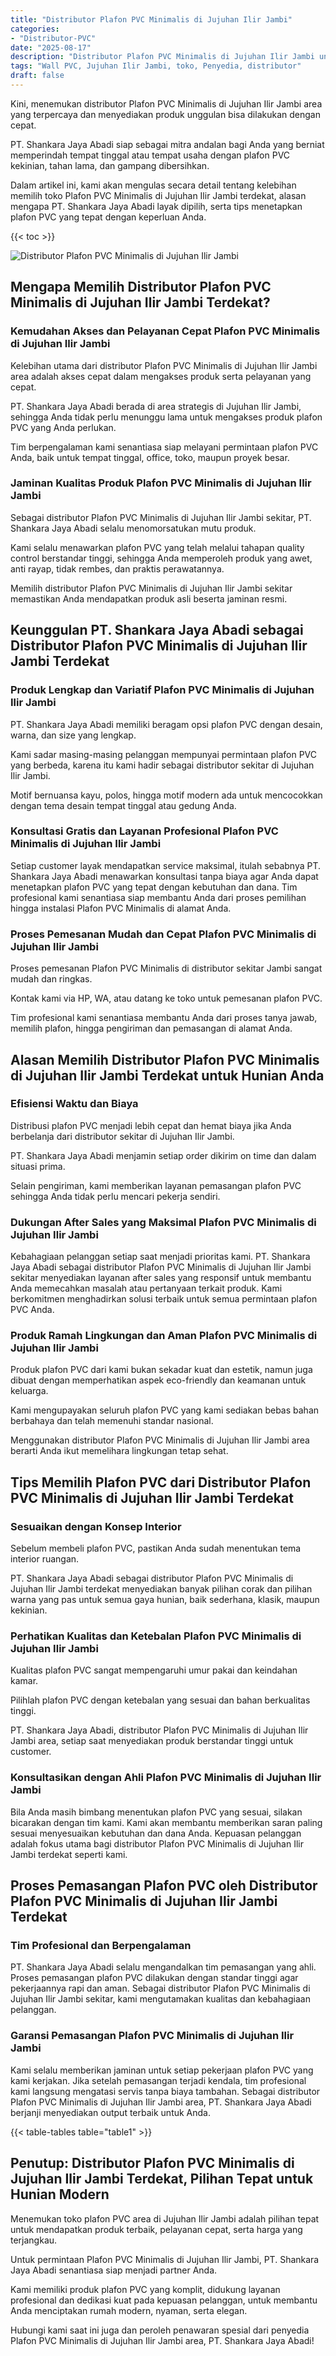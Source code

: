 ```yaml
---
title: "Distributor Plafon PVC Minimalis di Jujuhan Ilir Jambi"
categories: 
- "Distributor-PVC"
date: "2025-08-17"
description: "Distributor Plafon PVC Minimalis di Jujuhan Ilir Jambi untuk tempat tinggal, kantor, dan toko. Panel unggulan, variasi motif, pilihan warna elegan, dengan servis instalasi dikerjakan oleh tim profesional dan kepastian resmi!|Layanan penyediaan Plafon PVC Minimalis di Jujuhan Ilir Jambi untuk keperluan rumah, kantor, maupun toko, beserta produk berkualitas dan penempatan oleh tenaga ahli ahli serta garansi resmi.|Solusi Plafon PVC Minimalis di Jujuhan Ilir Jambi yang terbukti untuk hunian, kantor, dan ritel, dengan panel unggulan dan pemasangan dikerjakan oleh teknisi berpengalaman serta jaminan resmi.|Distribusi Plafon PVC Minimalis di Jujuhan Ilir Jambi untuk rumah, office, serta gerai, beserta material berkualitas dan penempatan dikerjakan oleh tim ahli, lengkap dengan jaminan resmi.}"
tags: "Wall PVC, Jujuhan Ilir Jambi, toko, Penyedia, distributor"
draft: false
---
```


Kini, menemukan distributor Plafon PVC Minimalis di Jujuhan Ilir Jambi area yang terpercaya dan menyediakan produk unggulan bisa dilakukan dengan cepat.

PT. Shankara Jaya Abadi siap sebagai mitra andalan bagi Anda yang berniat memperindah tempat tinggal atau tempat usaha dengan plafon PVC kekinian, tahan lama, dan gampang dibersihkan.

Dalam artikel ini, kami akan mengulas secara detail tentang kelebihan memilih toko Plafon PVC Minimalis di Jujuhan Ilir Jambi terdekat, alasan mengapa PT. Shankara Jaya Abadi layak dipilih, serta tips menetapkan plafon PVC yang tepat dengan keperluan Anda.

{{< toc >}}

![Distributor Plafon PVC Minimalis di Jujuhan Ilir Jambi](/images/Distributor-PVC/Distributor-Plafon-PVC-Minimalis-di-Jujuhan-Ilir-Jambi.png)


## Mengapa Memilih Distributor Plafon PVC Minimalis di Jujuhan Ilir Jambi Terdekat?

### Kemudahan Akses dan Pelayanan Cepat Plafon PVC Minimalis di Jujuhan Ilir Jambi

Kelebihan utama dari distributor Plafon PVC Minimalis di Jujuhan Ilir Jambi area adalah akses cepat dalam mengakses produk serta pelayanan yang cepat.

PT. Shankara Jaya Abadi berada di area strategis di Jujuhan Ilir Jambi, sehingga Anda tidak perlu menunggu lama untuk mengakses produk plafon PVC yang Anda perlukan.

Tim berpengalaman kami senantiasa siap melayani permintaan plafon PVC Anda, baik untuk tempat tinggal, office, toko, maupun proyek besar.

### Jaminan Kualitas Produk Plafon PVC Minimalis di Jujuhan Ilir Jambi

Sebagai distributor Plafon PVC Minimalis di Jujuhan Ilir Jambi sekitar, PT. Shankara Jaya Abadi selalu menomorsatukan mutu produk.

Kami selalu menawarkan plafon PVC yang telah melalui tahapan quality control berstandar tinggi, sehingga Anda memperoleh produk yang awet, anti rayap, tidak rembes, dan praktis perawatannya.

Memilih distributor Plafon PVC Minimalis di Jujuhan Ilir Jambi sekitar memastikan Anda mendapatkan produk asli beserta jaminan resmi.

## Keunggulan PT. Shankara Jaya Abadi sebagai Distributor Plafon PVC Minimalis di Jujuhan Ilir Jambi Terdekat

### Produk Lengkap dan Variatif Plafon PVC Minimalis di Jujuhan Ilir Jambi

PT. Shankara Jaya Abadi memiliki beragam opsi plafon PVC dengan desain, warna, dan size yang lengkap.

Kami sadar masing-masing pelanggan mempunyai permintaan plafon PVC yang berbeda, karena itu kami hadir sebagai distributor sekitar di Jujuhan Ilir Jambi.

Motif bernuansa kayu, polos, hingga motif modern ada untuk mencocokkan dengan tema desain tempat tinggal atau gedung Anda.

### Konsultasi Gratis dan Layanan Profesional Plafon PVC Minimalis di Jujuhan Ilir Jambi

Setiap customer layak mendapatkan service maksimal, itulah sebabnya PT. Shankara Jaya Abadi menawarkan konsultasi tanpa biaya agar Anda dapat menetapkan plafon PVC yang tepat dengan kebutuhan dan dana. Tim profesional kami senantiasa siap membantu Anda dari proses pemilihan hingga instalasi Plafon PVC Minimalis di alamat Anda.

### Proses Pemesanan Mudah dan Cepat Plafon PVC Minimalis di Jujuhan Ilir Jambi

Proses pemesanan Plafon PVC Minimalis di distributor sekitar Jambi sangat mudah dan ringkas.

Kontak kami via HP, WA, atau datang ke toko untuk pemesanan plafon PVC.

Tim profesional kami senantiasa membantu Anda dari proses tanya jawab, memilih plafon, hingga pengiriman dan pemasangan di alamat Anda.

## Alasan Memilih Distributor Plafon PVC Minimalis di Jujuhan Ilir Jambi Terdekat untuk Hunian Anda

### Efisiensi Waktu dan Biaya

Distribusi plafon PVC menjadi lebih cepat dan hemat biaya jika Anda berbelanja dari distributor sekitar di Jujuhan Ilir Jambi.

PT. Shankara Jaya Abadi menjamin setiap order dikirim on time dan dalam situasi prima.

Selain pengiriman, kami memberikan layanan pemasangan plafon PVC sehingga Anda tidak perlu mencari pekerja sendiri.

### Dukungan After Sales yang Maksimal Plafon PVC Minimalis di Jujuhan Ilir Jambi

Kebahagiaan pelanggan setiap saat menjadi prioritas kami. PT. Shankara Jaya Abadi sebagai distributor Plafon PVC Minimalis di Jujuhan Ilir Jambi sekitar menyediakan layanan after sales yang responsif untuk membantu Anda memecahkan masalah atau pertanyaan terkait produk. Kami berkomitmen menghadirkan solusi terbaik untuk semua permintaan plafon PVC Anda.

### Produk Ramah Lingkungan dan Aman Plafon PVC Minimalis di Jujuhan Ilir Jambi

Produk plafon PVC dari kami bukan sekadar kuat dan estetik, namun juga dibuat dengan memperhatikan aspek eco-friendly dan keamanan untuk keluarga.

Kami mengupayakan seluruh plafon PVC yang kami sediakan bebas bahan berbahaya dan telah memenuhi standar nasional.

Menggunakan distributor Plafon PVC Minimalis di Jujuhan Ilir Jambi area berarti Anda ikut memelihara lingkungan tetap sehat.

## Tips Memilih Plafon PVC dari Distributor Plafon PVC Minimalis di Jujuhan Ilir Jambi Terdekat

### Sesuaikan dengan Konsep Interior

Sebelum membeli plafon PVC, pastikan Anda sudah menentukan tema interior ruangan.

PT. Shankara Jaya Abadi sebagai distributor Plafon PVC Minimalis di Jujuhan Ilir Jambi terdekat menyediakan banyak pilihan corak dan pilihan warna yang pas untuk semua gaya hunian, baik sederhana, klasik, maupun kekinian.

### Perhatikan Kualitas dan Ketebalan Plafon PVC Minimalis di Jujuhan Ilir Jambi

Kualitas plafon PVC sangat mempengaruhi umur pakai dan keindahan kamar.

Pilihlah plafon PVC dengan ketebalan yang sesuai dan bahan berkualitas tinggi.

PT. Shankara Jaya Abadi, distributor Plafon PVC Minimalis di Jujuhan Ilir Jambi area, setiap saat menyediakan produk berstandar tinggi untuk customer.

### Konsultasikan dengan Ahli Plafon PVC Minimalis di Jujuhan Ilir Jambi

Bila Anda masih bimbang menentukan plafon PVC yang sesuai, silakan bicarakan dengan tim kami. Kami akan membantu memberikan saran paling sesuai menyesuaikan kebutuhan dan dana Anda. Kepuasan pelanggan adalah fokus utama bagi distributor Plafon PVC Minimalis di Jujuhan Ilir Jambi terdekat seperti kami.

## Proses Pemasangan Plafon PVC oleh Distributor Plafon PVC Minimalis di Jujuhan Ilir Jambi Terdekat

### Tim Profesional dan Berpengalaman

PT. Shankara Jaya Abadi selalu mengandalkan tim pemasangan yang ahli. Proses pemasangan plafon PVC dilakukan dengan standar tinggi agar pekerjaannya rapi dan aman. Sebagai distributor Plafon PVC Minimalis di Jujuhan Ilir Jambi sekitar, kami mengutamakan kualitas dan kebahagiaan pelanggan.

### Garansi Pemasangan Plafon PVC Minimalis di Jujuhan Ilir Jambi

Kami selalu memberikan jaminan untuk setiap pekerjaan plafon PVC yang kami kerjakan. Jika setelah pemasangan terjadi kendala, tim profesional kami langsung mengatasi servis tanpa biaya tambahan. Sebagai distributor Plafon PVC Minimalis di Jujuhan Ilir Jambi area, PT. Shankara Jaya Abadi berjanji menyediakan output terbaik untuk Anda.

{{< table-tables table="table1" >}}

## Penutup: Distributor Plafon PVC Minimalis di Jujuhan Ilir Jambi Terdekat, Pilihan Tepat untuk Hunian Modern

Menemukan toko plafon PVC area di Jujuhan Ilir Jambi adalah pilihan tepat untuk mendapatkan produk terbaik, pelayanan cepat, serta harga yang terjangkau.

Untuk permintaan Plafon PVC Minimalis di Jujuhan Ilir Jambi, PT. Shankara Jaya Abadi senantiasa siap menjadi partner Anda.

Kami memiliki produk plafon PVC yang komplit, didukung layanan profesional dan dedikasi kuat pada kepuasan pelanggan, untuk membantu Anda menciptakan rumah modern, nyaman, serta elegan.

Hubungi kami saat ini juga dan peroleh penawaran spesial dari penyedia Plafon PVC Minimalis di Jujuhan Ilir Jambi area, PT. Shankara Jaya Abadi!